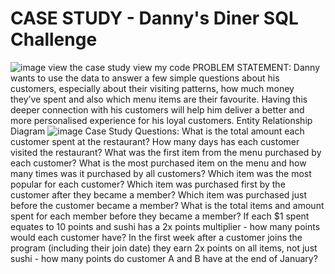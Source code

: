 # CASE STUDY - Danny's Diner SQL Challenge 
![image](https://github.com/user-attachments/assets/6dc3eb84-c469-4e79-800e-8384efeeefb5)
view the case study
view my code
PROBLEM STATEMENT:
Danny wants to use the data to answer a few simple questions about his customers, especially about their visiting patterns, how much money they’ve spent and also which menu items are their favourite. Having this deeper connection with his customers will help him deliver a better and more personalised experience for his loyal customers.
    Entity Relationship Diagram
![image](https://github.com/user-attachments/assets/797cdc40-60d9-4eee-892d-1942202d7713)
Case Study Questions:
What is the total amount each customer spent at the restaurant?
How many days has each customer visited the restaurant?
What was the first item from the menu purchased by each customer?
What is the most purchased item on the menu and how many times was it purchased by all customers?
Which item was the most popular for each customer?
Which item was purchased first by the customer after they became a member?
Which item was purchased just before the customer became a member?
What is the total items and amount spent for each member before they became a member?
If each $1 spent equates to 10 points and sushi has a 2x points multiplier - how many points would each customer have?
In the first week after a customer joins the program (including their join date) they earn 2x points on all items, not just sushi - how many points do customer A and B have at the end of January?






